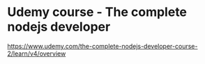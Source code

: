 # Udemy course - The complete nodejs developer

https://www.udemy.com/the-complete-nodejs-developer-course-2/learn/v4/overview
